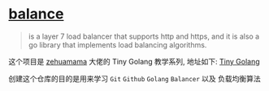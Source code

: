 # [balance](https://github.com/zehuamama/balancer/blob/main/README.md)

>is a layer 7 load balancer that supports http and https, and it is also a go library that implements load balancing algorithms.

这个项目是 [zehuamama](https://github.com/zehuamama/) 大佬的 Tiny Golang 教学系列, 地址如下:
[Tiny Golang](https://www.zhihu.com/people/ao-sha-xi-pan-37)

创建这个仓库的目的是用来学习 `Git` `Github` `Golang` `Balancer` 以及 负载均衡算法
